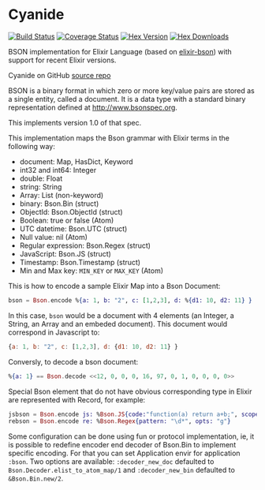 Cyanide
=======
[![Build Status](https://travis-ci.org/ispirata/cyanide)](https://travis-ci.org/ispirata/cyanide)
[![Coverage Status](https://coveralls.io/repos/github/ispirata/cyanide/badge.svg?branch=master)](https://coveralls.io/github/ispirata/cyanide?branch=master)
[![Hex Version](https://img.shields.io/hexpm/v/cyanide.svg)](https://hex.pm/packages/cyanide)
[![Hex Downloads](https://img.shields.io/hexpm/dt/cyanide.svg)](https://hex.pm/packages/cyanide)

BSON implementation for Elixir Language (based on [elixir-bson](https://github.com/checkiz/elixir-bson)) with support for recent Elixir versions.

Cyanide on GitHub [source repo](https://github.com/ispirata/cyanide)

BSON is a binary format in which zero or more key/value pairs are stored as a single entity, called a document. It is a data type with a standard binary representation defined at <http://www.bsonspec.org>.

This implements version 1.0 of that spec.

This implementation maps the Bson grammar with Elixir terms in the following way:

  - document: Map, HasDict, Keyword
  - int32 and int64: Integer
  - double: Float
  - string: String
  - Array: List (non-keyword)
  - binary: Bson.Bin (struct)
  - ObjectId: Bson.ObjectId (struct)
  - Boolean: true or false (Atom)
  - UTC datetime: Bson.UTC (struct)
  - Null value: nil (Atom)
  - Regular expression: Bson.Regex (struct)
  - JavaScript: Bson.JS (struct)
  - Timestamp: Bson.Timestamp (struct)
  - Min and Max key: `MIN_KEY` or `MAX_KEY` (Atom)

This is how to encode a sample Elixir Map into a Bson Document:

```elixir
bson = Bson.encode %{a: 1, b: "2", c: [1,2,3], d: %{d1: 10, d2: 11} }

```
In this case, `bson` would be a document with 4 elements (an Integer, a String, an Array and an embeded document). This document would correspond in Javascript to:
```javascript
{a: 1, b: "2", c: [1,2,3], d: {d1: 10, d2: 11} }
```

Conversly, to decode a bson document:
```elixir
%{a: 1} == Bson.decode <<12, 0, 0, 0, 16, 97, 0, 1, 0, 0, 0, 0>>
```

Special Bson element that do not have obvious corresponding type in Elixir are represented with Record, for example:

```elixir
jsbson = Bson.encode js: %Bson.JS{code:"function(a) return a+b;", scope: [b: 2]}
rebson = Bson.encode re: %Bson.Regex{pattern: "\d*", opts: "g"}
```

Some configuration can be done using fun or protocol implementation, ie, it is possible to redefine encoder end decoder of Bson.Bin to implement specific encoding. For that you can set Application envir for application `:bson`. Two options are available: `:decoder_new_doc` defaulted to `Bson.Decoder.elist_to_atom_map/1` and `:decoder_new_bin` defaulted to `&Bson.Bin.new/2`.
